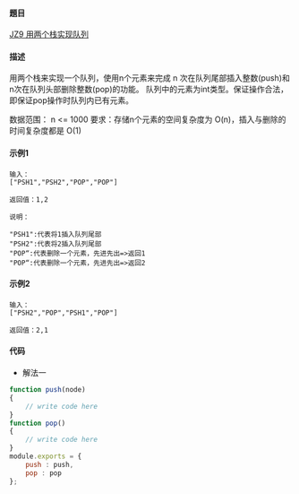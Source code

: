 #### 題目
[JZ9 用两个栈实现队列](https://www.nowcoder.com/practice/54275ddae22f475981afa2244dd448c6?tpId=13&tqId=23281&ru=/ta/coding-interviews&qru=/ta/coding-interviews/question-ranking)
#### 描述
用两个栈来实现一个队列，使用n个元素来完成 n 次在队列尾部插入整数(push)和n次在队列头部删除整数(pop)的功能。 队列中的元素为int类型。保证操作合法，即保证pop操作时队列内已有元素。

数据范围： n <= 1000
要求：存储n个元素的空间复杂度为 O(n)，插入与删除的时间复杂度都是 O(1)

#### 示例1
```
输入：
["PSH1","PSH2","POP","POP"]

返回值：1,2

说明：

"PSH1":代表将1插入队列尾部
"PSH2":代表将2插入队列尾部
"POP“:代表删除一个元素，先进先出=>返回1
"POP“:代表删除一个元素，先进先出=>返回2 
```
#### 示例2
```
输入：
["PSH2","POP","PSH1","POP"]

返回值：2,1
```

#### 代码
- 解法一
```js
function push(node)
{
    // write code here
}
function pop()
{
    // write code here
}
module.exports = {
    push : push,
    pop : pop
};
```